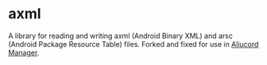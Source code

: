 # axml

A library for reading and writing axml (Android Binary XML) and arsc (Android Package Resource Table) files.
Forked and fixed for use in [Aliucord Manager](https://github.com/Aliucord/AliucordManager).
